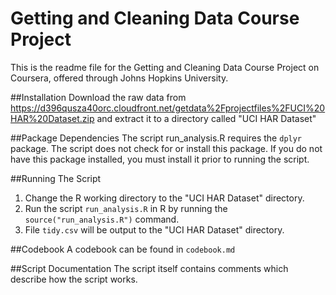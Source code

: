 # Getting and Cleaning Data Course Project

This is the readme file for the Getting and Cleaning Data Course Project on Coursera, offered through Johns Hopkins University.

##Installation
Download the raw data from https://d396qusza40orc.cloudfront.net/getdata%2Fprojectfiles%2FUCI%20HAR%20Dataset.zip and extract it to a directory called "UCI HAR Dataset"

##Package Dependencies
The script run_analysis.R requires the ```dplyr``` package. The script does not check for or install this package. If you do not have this package installed, you must install it prior to running the script.

##Running The Script
1. Change the R working directory to the "UCI HAR Dataset" directory.
2. Run the script ```run_analysis.R``` in R by running the ```source("run_analysis.R")``` command.
3. File ```tidy.csv``` will be output to the "UCI HAR Dataset" directory.

##Codebook
A codebook can be found in ```codebook.md```

##Script Documentation
The script itself contains comments which describe how the script works.